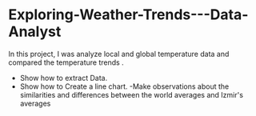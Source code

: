 # Exploring-Weather-Trends---Data-Analyst
In this project, I was analyze local and global temperature data and compared the temperature trends .


- Show how to extract Data.
- Show how to Create a line chart.
-Make observations about the similarities and differences between the world averages and Izmir's averages
